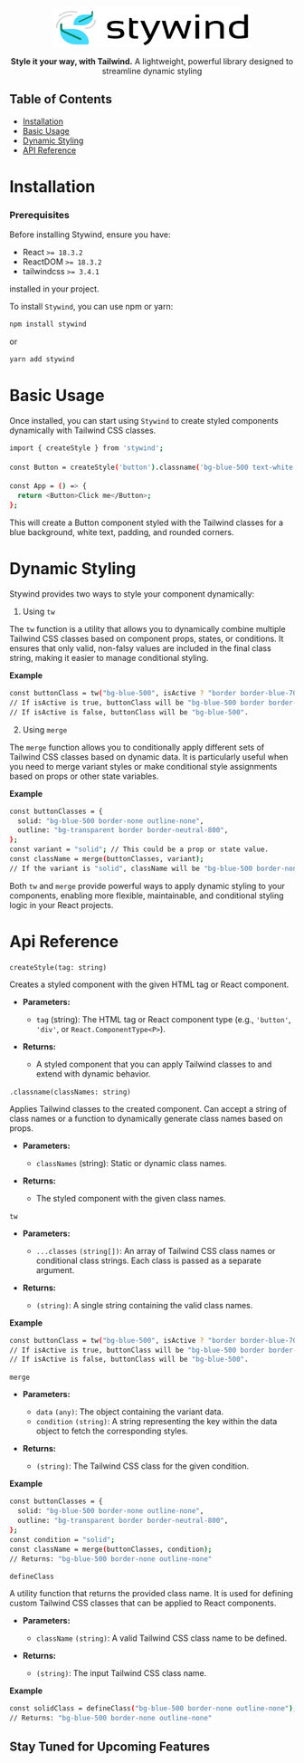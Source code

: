 <p align='center'>
<picture>
    <source media="(prefers-color-scheme: dark)" srcset="https://github.com/Kingrashy12/Stywind/blob/main/image/logo-dark.png">
    <source media="(prefers-color-scheme: light)" srcset="https://github.com/Kingrashy12/Stywind/blob/main/image/logo-light.png">
    <img alt="Stywind" src="https://github.com/Kingrashy12/Stywind/blob/main/image/logo-light.png" width="350" height="70" style="max-width:100%;">
</picture> 
</p>

<p align='center'><b>Style it your way, with Tailwind.</b> A lightweight, powerful library designed to streamline dynamic styling</p>

##

## Table of Contents

- [Installation](#installation)
- [Basic Usage](#basic-usage)
- [Dynamic Styling](#dynamic-styling)
- [API Reference](#api-reference)

# Installation

### Prerequisites

Before installing Stywind, ensure you have:

- React `>= 18.3.2`
- ReactDOM `>= 18.3.2`
- tailwindcss `>= 3.4.1 `

installed in your project.

To install `Stywind`, you can use npm or yarn:

```bash
npm install stywind
```

or

```bash
yarn add stywind
```

# Basic Usage

Once installed, you can start using `Stywind` to create styled components dynamically with Tailwind CSS classes.

```bash
import { createStyle } from 'stywind';

const Button = createStyle('button').classname('bg-blue-500 text-white p-3 rounded-full');

const App = () => {
  return <Button>Click me</Button>;
};
```

This will create a Button component styled with the Tailwind classes for a blue background, white text, padding, and rounded corners.

# Dynamic Styling

Stywind provides two ways to style your component dynamically:

1. Using `tw`

The `tw` function is a utility that allows you to dynamically combine multiple Tailwind CSS classes based on component props, states, or conditions. It ensures that only valid, non-falsy values are included in the final class string, making it easier to manage conditional styling.

**Example**

```bash
const buttonClass = tw("bg-blue-500", isActive ? "border border-blue-700": "");
// If isActive is true, buttonClass will be "bg-blue-500 border border-blue-700".
// If isActive is false, buttonClass will be "bg-blue-500".
```

2. Using `merge`

The `merge` function allows you to conditionally apply different sets of Tailwind CSS classes based on dynamic data. It is particularly useful when you need to merge variant styles or make conditional style assignments based on props or other state variables.

**Example**

```bash
const buttonClasses = {
  solid: "bg-blue-500 border-none outline-none",
  outline: "bg-transparent border border-neutral-800",
};
const variant = "solid"; // This could be a prop or state value.
const className = merge(buttonClasses, variant);
// If the variant is "solid", className will be "bg-blue-500 border-none outline-none".
```

Both `tw` and `merge` provide powerful ways to apply dynamic styling to your components, enabling more flexible, maintainable, and conditional styling logic in your React projects.

# Api Reference

`createStyle(tag: string)`

Creates a styled component with the given HTML tag or React component.

- **Parameters:**

  - `tag` (string): The HTML tag or React component type (e.g., `'button'`, `'div'`, or `React.ComponentType<P>`).

- **Returns:**
  - A styled component that you can apply Tailwind classes to and extend with dynamic behavior.

`.classname(classNames: string)`

Applies Tailwind classes to the created component. Can accept a string of class names or a function to dynamically generate class names based on props.

- **Parameters:**

  - `classNames` (string): Static or dynamic class names.

- **Returns:**
  - The styled component with the given class names.

`tw`

- **Parameters:**

  - `...classes` `(string[])`: An array of Tailwind CSS class names or conditional class strings. Each class is passed as a separate argument.

- **Returns:**

  - `(string)`: A single string containing the valid class names.

**Example**

```bash
const buttonClass = tw("bg-blue-500", isActive ? "border border-blue-700":"");
// If isActive is true, buttonClass will be "bg-blue-500 border border-blue-700".
// If isActive is false, buttonClass will be "bg-blue-500".
```

`merge`

- **Parameters:**

  - `data` `(any)`: The object containing the variant data.
  - `condition` `(string)`: A string representing the key within the data object to fetch the corresponding styles.

- **Returns:**

  - `(string)`: The Tailwind CSS class for the given condition.

**Example**

```bash
const buttonClasses = {
  solid: "bg-blue-500 border-none outline-none",
  outline: "bg-transparent border border-neutral-800",
};
const condition = "solid";
const className = merge(buttonClasses, condition);
// Returns: "bg-blue-500 border-none outline-none"
```

`defineClass`

A utility function that returns the provided class name. It is used for defining custom Tailwind CSS classes that can be applied to React components.

- **Parameters:**

  - `className` `(string)`: A valid Tailwind CSS class name to be defined.

- **Returns:**

  - `(string)`: The input Tailwind CSS class name.

**Example**

```bash
const solidClass = defineClass("bg-blue-500 border-none outline-none");
// Returns: "bg-blue-500 border-none outline-none"
```

## Stay Tuned for Upcoming Features
